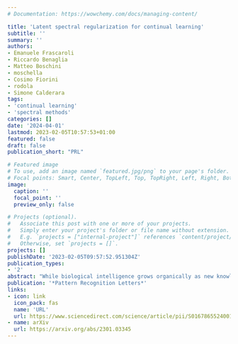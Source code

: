 ```yaml
---
# Documentation: https://wowchemy.com/docs/managing-content/

title: 'Latent spectral regularization for continual learning'
subtitle: ''
summary: ''
authors:
- Emanuele Frascaroli
- Riccardo Benaglia
- Matteo Boschini
- moschella
- Cosimo Fiorini
- rodola
- Simone Calderara
tags:
- 'continual learning'
- 'spectral methods'
categories: []
date: '2024-04-01'
lastmod: 2023-02-05T10:57:53+01:00
featured: false
draft: false
publication_short: "PRL"

# Featured image
# To use, add an image named `featured.jpg/png` to your page's folder.
# Focal points: Smart, Center, TopLeft, Top, TopRight, Left, Right, BottomLeft, Bottom, BottomRight.
image:
  caption: ''
  focal_point: ''
  preview_only: false

# Projects (optional).
#   Associate this post with one or more of your projects.
#   Simply enter your project's folder or file name without extension.
#   E.g. `projects = ["internal-project"]` references `content/project/deep-learning/index.md`.
#   Otherwise, set `projects = []`.
projects: []
publishDate: '2023-02-05T09:57:52.951304Z'
publication_types:
- '2'
abstract: "While biological intelligence grows organically as new knowledge is gathered throughout life, Artificial Neural Networks forget catastrophically whenever they face a changing training data distribution. Rehearsal-based Continual Learning (CL) approaches have been established as a versatile and reliable solution to overcome this limitation; however, sudden input disruptions and memory constraints are known to alter the consistency of their predictions. We study this phenomenon by investigating the geometric characteristics of the learner’s latent space and find that replayed data points of different classes increasingly mix up, interfering with classification. Hence, we propose a geometric regularizer that enforces weak requirements on the Laplacian spectrum of the latent space, promoting a partitioning behavior. Our proposal, called Continual Spectral Regularizer for Incremental Learning (CaSpeR-IL), can be easily combined with any rehearsal-based CL approach and improves the performance of SOTA methods on standard benchmarks."
publication: '*Pattern Recognition Letters*'
links:
- icon: link
  icon_pack: fas
  name: 'URL'
  url: https://www.sciencedirect.com/science/article/pii/S0167865524001909
- name: arXiv
  url: https://arxiv.org/abs/2301.03345
---
```

